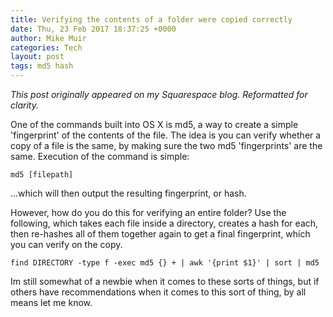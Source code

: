 ```yaml
---
title: Verifying the contents of a folder were copied correctly
date: Thu, 23 Feb 2017 18:37:25 +0000
author: Mike Muir
categories: Tech
layout: post
tags: md5 hash
---
```


*This post originally appeared on my Squarespace blog. Reformatted for clarity.*

One of the commands built into OS X is md5, a way to create a simple 'fingerprint' of the contents of the file.  The idea is you can verify whether a copy of a file is the same, by making sure the two md5 'fingerprints' are the same.  Execution of the command is simple:

```
md5 [filepath]
```

...which will then output the resulting fingerprint, or hash.

However, how do you do this for verifying an entire folder?  Use the following, which takes each file inside a directory, creates a hash for each, then re-hashes all of them together again to get a final fingerprint, which you can verify on the copy.

```
find DIRECTORY -type f -exec md5 {} + | awk '{print $1}' | sort | md5
```

Im still somewhat of a newbie when it comes to these sorts of things, but if others have recommendations when it comes to this sort of thing, by all means let me know.